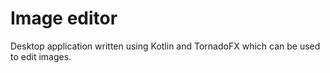 # Image editor
Desktop application written using Kotlin and TornadoFX which can be used to edit images. 

